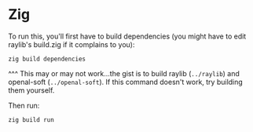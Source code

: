 # Zig

To run this, you'll first have to build dependencies (you might have to edit raylib's build.zig if it complains to you):
```
zig build dependencies
```

^^^ This may or may not work...the gist is to build raylib (`../raylib`) and openal-soft (`../openal-soft`).
If this command doesn't work, try building them yourself.

Then run:
```
zig build run
```
